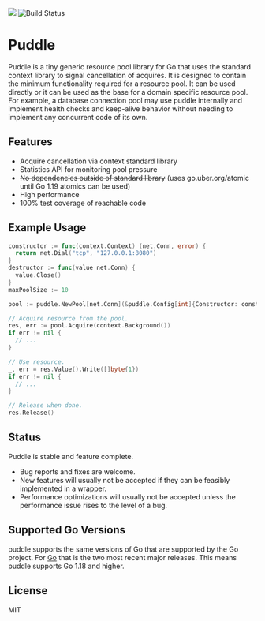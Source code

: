 [![](https://godoc.org/github.com/jackc/puddle?status.svg)](https://godoc.org/github.com/jackc/puddle)
![Build Status](https://github.com/jackc/puddle/actions/workflows/ci.yml/badge.svg)

# Puddle

Puddle is a tiny generic resource pool library for Go that uses the standard
context library to signal cancellation of acquires. It is designed to contain
the minimum functionality required for a resource pool. It can be used directly
or it can be used as the base for a domain specific resource pool. For example,
a database connection pool may use puddle internally and implement health checks
and keep-alive behavior without needing to implement any concurrent code of its
own.

## Features

* Acquire cancellation via context standard library
* Statistics API for monitoring pool pressure
* ~~No dependencies outside of standard library~~ (uses go.uber.org/atomic until Go 1.19 atomics can be used)
* High performance
* 100% test coverage of reachable code

## Example Usage

```go
constructor := func(context.Context) (net.Conn, error) {
  return net.Dial("tcp", "127.0.0.1:8080")
}
destructor := func(value net.Conn) {
  value.Close()
}
maxPoolSize := 10

pool := puddle.NewPool[net.Conn](&puddle.Config[int]{Constructor: constructor, Destructor: destructor, MaxSize: maxPoolSize})

// Acquire resource from the pool.
res, err := pool.Acquire(context.Background())
if err != nil {
  // ...
}

// Use resource.
_, err = res.Value().Write([]byte{1})
if err != nil {
  // ...
}

// Release when done.
res.Release()

```

## Status

Puddle is stable and feature complete.

* Bug reports and fixes are welcome.
* New features will usually not be accepted if they can be feasibly implemented in a wrapper.
* Performance optimizations will usually not be accepted unless the performance issue rises to the level of a bug.

## Supported Go Versions

puddle supports the same versions of Go that are supported by the Go project. For [Go](https://golang.org/doc/devel/release.html#policy) that is the two most recent major releases. This means puddle supports Go 1.18 and higher.

## License

MIT
